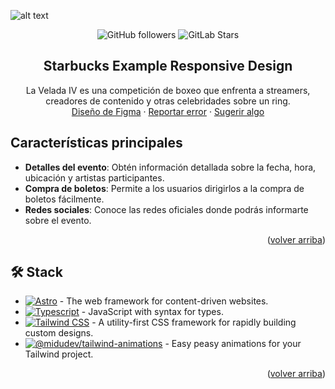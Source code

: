 ![alt text](https://github.com/TheDevLucas/starbucks-design-responsive/blob/main/starbucks.png?raw=true)

<a name="readme-top"></a>

<div align="center">

![GitHub followers](https://img.shields.io/github/followers/TheDevLucas?style=for-the-badge)
![GitLab Stars](https://img.shields.io/gitlab/stars/TheDevLucas/starbucks-design-responsive?style=for-the-badge)


## Starbucks Example Responsive Design

La Velada IV es una competición de boxeo que enfrenta a streamers, creadores de contenido y otras celebridades sobre un ring.\
[Diseño de Figma](https://www.figma.com/file/7uUHCJ7YhJEoB24EZ00lXC/240405-LVDA-IV?type=design&node-id=0-1&mode=design&t=CUK9cH8DXhKXx31U-0) · [Reportar error](https://github.com/midudev/la-velada-web-oficial/issues) · [Sugerir algo](https://github.com/midudev/la-velada-web-oficial/issues)

</div>

## Características principales

- **Detalles del evento**: Obtén información detallada sobre la fecha, hora, ubicación y artistas participantes.
- **Compra de boletos**: Permite a los usuarios dirigirlos a la compra de boletos fácilmente.
- **Redes sociales**: Conoce las redes oficiales donde podrás informarte sobre el evento.

<p align="right">(<a href="#readme-top">volver arriba</a>)</p>

## 🛠️ Stack

- [![Astro][astro-badge]][astro-url] - The web framework for content-driven websites.
- [![Typescript][typescript-badge]][typescript-url] - JavaScript with syntax for types.
- [![Tailwind CSS][tailwind-badge]][tailwind-url] - A utility-first CSS framework for rapidly building custom designs.
- [![@midudev/tailwind-animations][animations-badge]][animations-url] - Easy peasy animations for your Tailwind project.

<p align="right">(<a href="#readme-top">volver arriba</a>)</p>

[astro-url]: https://astro.build/
[typescript-url]: https://www.typescriptlang.org/
[tailwind-url]: https://tailwindcss.com/
[animations-url]: https://tailwindcss-animations.vercel.app/
[astro-badge]: https://img.shields.io/badge/Astro-fff?style=for-the-badge&logo=astro&logoColor=bd303a&color=352563
[typescript-badge]: https://img.shields.io/badge/Typescript-007ACC?style=for-the-badge&logo=typescript&logoColor=white&color=blue
[tailwind-badge]: https://img.shields.io/badge/Tailwind-ffffff?style=for-the-badge&logo=tailwindcss&logoColor=38bdf8
[animations-badge]: https://img.shields.io/badge/@midudev/tailwind-animations-ff69b4?style=for-the-badge&logo=node.js&logoColor=white&color=blue
